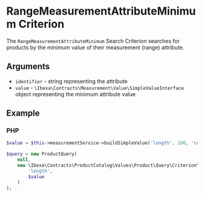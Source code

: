 # RangeMeasurementAttributeMinimum Criterion

The `RangeMeasurementAttributeMinimum` Search Criterion searches for products by the minimum value of their measurement (range) attribute.

## Arguments

- `identifier` - string representing the attribute
- `value` - `\Ibexa\Contracts\Measurement\Value\SimpleValueInterface` object representing the minimum attribute value

## Example

### PHP

``` php
$value = $this->measurementService->buildSimpleValue('length', 100, 'centimeter');

$query = new ProductQuery(
    null,
    new \Ibexa\Contracts\ProductCatalog\Values\Product\Query\Criterion\RangeMeasurementAttributeMinimum(
        'length',
        $value
    )
);
```
